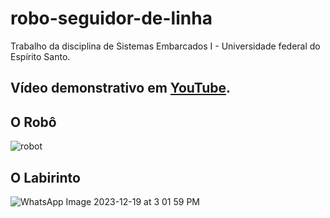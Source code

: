 # robo-seguidor-de-linha
Trabalho da disciplina de Sistemas Embarcados I - Universidade federal do Espírito Santo.

## Vídeo demonstrativo em [YouTube](https://youtu.be/42od_47x8S8).

## O Robô
![robot](https://github.com/MateusSartorio/robo-seguidor-de-linha/assets/69646100/72749fd0-925d-4d86-a08f-0f7dff8bf461)

## O Labirinto
![WhatsApp Image 2023-12-19 at 3 01 59 PM](https://github.com/MateusSartorio/robo-seguidor-de-linha/assets/69646100/2c11934c-82dd-4713-8143-908e6f4abb90)
